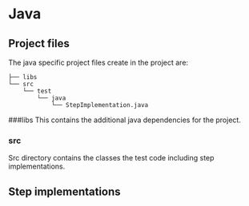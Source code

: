 # Java

## Project files

The java specific project files create in the project are:

````
├── libs
└── src
    └── test
        └── java
            └── StepImplementation.java
````

###libs
This contains the additional java dependencies for the project.

### src
Src directory contains the classes the test code including step implementations.

## Step implementations
